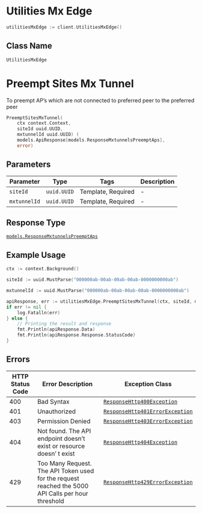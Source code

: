 # Utilities Mx Edge

```go
utilitiesMxEdge := client.UtilitiesMxEdge()
```

## Class Name

`UtilitiesMxEdge`


# Preempt Sites Mx Tunnel

To preempt AP’s which are not connected to preferred peer to the preferred peer

```go
PreemptSitesMxTunnel(
    ctx context.Context,
    siteId uuid.UUID,
    mxtunnelId uuid.UUID) (
    models.ApiResponse[models.ResponseMxtunnelsPreemptAps],
    error)
```

## Parameters

| Parameter | Type | Tags | Description |
|  --- | --- | --- | --- |
| `siteId` | `uuid.UUID` | Template, Required | - |
| `mxtunnelId` | `uuid.UUID` | Template, Required | - |

## Response Type

[`models.ResponseMxtunnelsPreemptAps`](../../doc/models/response-mxtunnels-preempt-aps.md)

## Example Usage

```go
ctx := context.Background()

siteId := uuid.MustParse("000000ab-00ab-00ab-00ab-0000000000ab")

mxtunnelId := uuid.MustParse("000000ab-00ab-00ab-00ab-0000000000ab")

apiResponse, err := utilitiesMxEdge.PreemptSitesMxTunnel(ctx, siteId, mxtunnelId)
if err != nil {
    log.Fatalln(err)
} else {
    // Printing the result and response
    fmt.Println(apiResponse.Data)
    fmt.Println(apiResponse.Response.StatusCode)
}
```

## Errors

| HTTP Status Code | Error Description | Exception Class |
|  --- | --- | --- |
| 400 | Bad Syntax | [`ResponseHttp400Exception`](../../doc/models/response-http-400-exception.md) |
| 401 | Unauthorized | [`ResponseHttp401ErrorException`](../../doc/models/response-http-401-error-exception.md) |
| 403 | Permission Denied | [`ResponseHttp403ErrorException`](../../doc/models/response-http-403-error-exception.md) |
| 404 | Not found. The API endpoint doesn’t exist or resource doesn’ t exist | [`ResponseHttp404Exception`](../../doc/models/response-http-404-exception.md) |
| 429 | Too Many Request. The API Token used for the request reached the 5000 API Calls per hour threshold | [`ResponseHttp429ErrorException`](../../doc/models/response-http-429-error-exception.md) |

